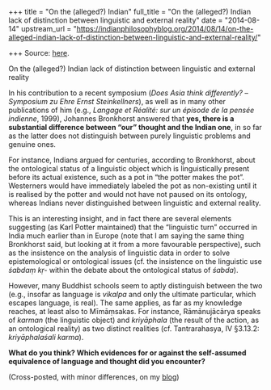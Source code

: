 +++
title = "On the (alleged?) Indian"
full_title = "On the (alleged?) Indian lack of distinction between linguistic and external reality"
date = "2014-08-14"
upstream_url = "https://indianphilosophyblog.org/2014/08/14/on-the-alleged-indian-lack-of-distinction-between-linguistic-and-external-reality/"

+++
Source: [here](https://indianphilosophyblog.org/2014/08/14/on-the-alleged-indian-lack-of-distinction-between-linguistic-and-external-reality/).

On the (alleged?) Indian lack of distinction between linguistic and external reality

In his contribution to a recent symposium (*Does Asia think differently?
–Symposium zu Ehre Ernst Steinkellners*), as well as in many other
publications of him (e.g., *Langage et Réalité: sur un épisode de la
pensée indienne*, 1999), Johannes Bronkhorst answered that **yes, there
is a substantial difference between “our” thought and the Indian one**,
in so far as the latter does not distinguish between purely linguistic
problems and genuine ones.

For instance, Indians argued for centuries, according to Bronkhorst,
about the ontological status of a linguistic object which is
linguistically present before its actual existence, such as a pot in
“the potter makes the pot”. Westerners would have immediately labeled
the pot as non-existing until it is realised by the potter and would not
have not paused on its ontology, whereas Indians never distinguished
between linguistic and external reality.

This is an interesting insight, and in fact there are several elements
suggesting (as Karl Potter maintained) that the “linguistic turn”
occurred in India much earlier than in Europe (note that I am saying the
same thing Bronkhorst said, but looking at it from a more favourable
perspective), such as the insistence on the analysis of linguistic data
in order to solve epistemological or ontological issues (cf. the
insistence on the linguistic use *śabdaṃ kṛ-* within the debate about
the ontological status of *śabda*).

However, many Buddhist schools seem to aptly distinguish between the two
(e.g., insofar as language is *vikalpa* and only the ultimate
particular, which escapes language, is real). The same applies, as far
as my knowledge reaches, at least also to Mīmāṃsakas. For instance,
Rāmānujācārya speaks of *karman* (the linguistic object) and
*kriyāphala* (the result of the action, as an ontological reality) as
two distinct realities (cf. Tantrarahasya, IV §3.13.2: *kriyāphalaśali
karma*).

**What do you think? Which evidences for or against the self-assumed
equivalence of language and thought did you encounter?**

(Cross-posted, with minor differences, on my
[blog](http://elisafreschi.com))
